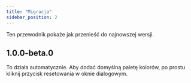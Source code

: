 ```yaml
---
title: "Migracja"
sidebar_position: 2
---
```


Ten przewodnik pokaże jak przenieść do najnowszej wersji.

## 1.0.0-beta.0

To działa automatycznie. Aby dodać domyślną paletę kolorów, po prostu kliknij przycisk resetowania w oknie dialogowym.
